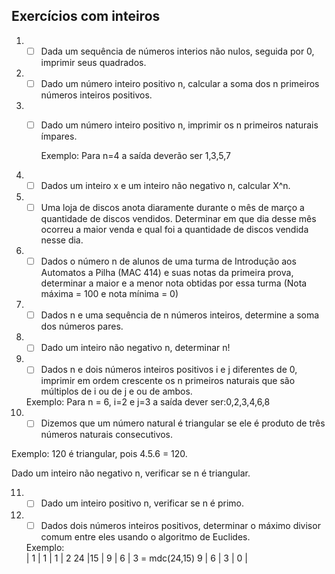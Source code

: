 ## Exercícios com inteiros

1. - [ ] Dada um sequência de números interios não nulos, seguida por 0, imprimir seus quadrados.
2. - [ ] Dado um número inteiro positivo n, calcular a soma dos n primeiros números inteiros positivos.
3. - [ ] Dado um número inteiro positivo n, imprimir os n primeiros naturais ímpares.
        
        Exemplo: Para n=4 a saída deverão ser 1,3,5,7
4. - [ ] Dados um inteiro x e um inteiro não negativo n, calcular X^n.
5. - [ ] Uma loja de discos anota diaramente durante o mês de março a quantidade de discos vendidos. Determinar em que dia desse mês ocorreu a maior venda e qual foi a quantidade de discos vendida nesse dia.
6. - [ ] Dados o número n de alunos de uma turma de Introdução aos Automatos a Pilha (MAC 414) e suas notas da primeira prova, determinar a maior e a menor nota obtidas por essa turma (Nota máxima = 100 e nota mínima = 0)
7. - [ ] Dados n e uma sequência de n números inteiros, determine a soma dos números pares.
8. - [ ] Dado um inteiro não negativo n, determinar n!
9. - [ ] Dados n e dois números inteiros positivos i e j diferentes de 0, imprimir em ordem crescente os n primeiros naturais que são múltiplos de i ou de j e ou de ambos.
    
   Exemplo: Para n = 6, i=2 e j=3 a saída dever ser:0,2,3,4,6,8
10. - [ ] Dizemos que um número natural é triangular se ele é produto de três números naturais consecutivos.

   Exemplo: 120 é triangular, pois 4.5.6 = 120.

   Dado um inteiro não negativo n, verificar se n é triangular.

11. - [ ] Dado um inteiro positivo n, verificar se n é primo. 
12. - [ ] Dados dois números inteiros positivos, determinar o máximo divisor comum entre eles usando o algoritmo de Euclides.

    Exemplo:         
                        | 1 | 1 | 1 | 2
                     24 |15 | 9 | 6 | 3  = mdc(24,15)
                      9 | 6 | 3 | 0 |
